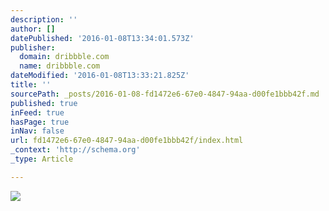 ```yaml
---
description: ''
author: []
datePublished: '2016-01-08T13:34:01.573Z'
publisher:
  domain: dribbble.com
  name: dribbble.com
dateModified: '2016-01-08T13:33:21.825Z'
title: ''
sourcePath: _posts/2016-01-08-fd1472e6-67e0-4847-94aa-d00fe1bbb42f.md
published: true
inFeed: true
hasPage: true
inNav: false
url: fd1472e6-67e0-4847-94aa-d00fe1bbb42f/index.html
_context: 'http://schema.org'
_type: Article

---
```

![](https://d13yacurqjgara.cloudfront.net/users/84655/screenshots/1620599/pairdesignbrno.png)